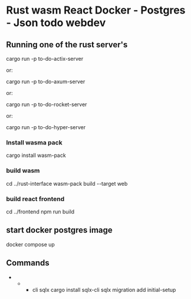 # Rust wasm React Docker - Postgres - Json todo webdev 
## Running one of the rust server's

cargo run -p to-do-actix-server


or:

cargo run -p to-do-axum-server

or:

cargo run -p to-do-rocket-server

or:

cargo run -p to-do-hyper-server


### Install wasma pack

cargo install wasm-pack

### build wasm
cd ../rust-interface
wasm-pack build --target web

### build react frontend
cd ../frontend
npm run build

## start docker postgres image
docker compose up

## Commands
- * + cli sqlx
cargo install sqlx-cli
sqlx migration add initial-setup
